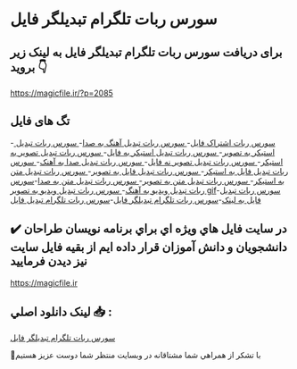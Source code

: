 # سورس ربات تلگرام تبدیلگر فایل

## برای دریافت سورس ربات تلگرام تبدیلگر فایل به لینک زیر بروید 👇

https://magicfile.ir/?p=2085

## تگ های فایل

-[ سورس ربات اشتراک فایل](https://magicfile.ir/product/%d8%b3%d9%88%d8%b1%d8%b3-%d8%b1%d8%a8%d8%a7%d8%aa-%d8%aa%d8%a8%d8%af%d9%8a%d9%84-%da%af%d8%b1-%d9%81%d8%a7%d9%8a%d9%84/)-[ سورس ربات تبديل آهنگ به صدا](https://magicfile.ir/product/%d8%b3%d9%88%d8%b1%d8%b3-%d8%b1%d8%a8%d8%a7%d8%aa-%d8%aa%d8%a8%d8%af%d9%8a%d9%84-%da%af%d8%b1-%d9%81%d8%a7%d9%8a%d9%84/)-[ سورس ربات تبديل استيکر به تصوير](https://magicfile.ir/product/%d8%b3%d9%88%d8%b1%d8%b3-%d8%b1%d8%a8%d8%a7%d8%aa-%d8%aa%d8%a8%d8%af%d9%8a%d9%84-%da%af%d8%b1-%d9%81%d8%a7%d9%8a%d9%84/)-[ سورس ربات تبديل استيکر به فايل](https://magicfile.ir/product/%d8%b3%d9%88%d8%b1%d8%b3-%d8%b1%d8%a8%d8%a7%d8%aa-%d8%aa%d8%a8%d8%af%d9%8a%d9%84-%da%af%d8%b1-%d9%81%d8%a7%d9%8a%d9%84/)-[ سورس ربات تبديل تصوير به استيکر](https://magicfile.ir/product/%d8%b3%d9%88%d8%b1%d8%b3-%d8%b1%d8%a8%d8%a7%d8%aa-%d8%aa%d8%a8%d8%af%d9%8a%d9%84-%da%af%d8%b1-%d9%81%d8%a7%d9%8a%d9%84/)-[ سورس ربات تبديل تصوير نه فايل](https://magicfile.ir/product/%d8%b3%d9%88%d8%b1%d8%b3-%d8%b1%d8%a8%d8%a7%d8%aa-%d8%aa%d8%a8%d8%af%d9%8a%d9%84-%da%af%d8%b1-%d9%81%d8%a7%d9%8a%d9%84/)-[ سورس ربات تبديل صدا به آهنک](https://magicfile.ir/product/%d8%b3%d9%88%d8%b1%d8%b3-%d8%b1%d8%a8%d8%a7%d8%aa-%d8%aa%d8%a8%d8%af%d9%8a%d9%84-%da%af%d8%b1-%d9%81%d8%a7%d9%8a%d9%84/)-[ سورس ربات تبديل فايل به استيکر](https://magicfile.ir/product/%d8%b3%d9%88%d8%b1%d8%b3-%d8%b1%d8%a8%d8%a7%d8%aa-%d8%aa%d8%a8%d8%af%d9%8a%d9%84-%da%af%d8%b1-%d9%81%d8%a7%d9%8a%d9%84/)-[ سورس ربات تبديل فايل به تصوير](https://magicfile.ir/product/%d8%b3%d9%88%d8%b1%d8%b3-%d8%b1%d8%a8%d8%a7%d8%aa-%d8%aa%d8%a8%d8%af%d9%8a%d9%84-%da%af%d8%b1-%d9%81%d8%a7%d9%8a%d9%84/)-[ سورس ربات تبديل متن به استيکر](https://magicfile.ir/product/%d8%b3%d9%88%d8%b1%d8%b3-%d8%b1%d8%a8%d8%a7%d8%aa-%d8%aa%d8%a8%d8%af%d9%8a%d9%84-%da%af%d8%b1-%d9%81%d8%a7%d9%8a%d9%84/)-[ سورس ربات تبديل متن به تصوير](https://magicfile.ir/product/%d8%b3%d9%88%d8%b1%d8%b3-%d8%b1%d8%a8%d8%a7%d8%aa-%d8%aa%d8%a8%d8%af%d9%8a%d9%84-%da%af%d8%b1-%d9%81%d8%a7%d9%8a%d9%84/)-[ سورس ربات تبديل متن به صدا](https://magicfile.ir/product/%d8%b3%d9%88%d8%b1%d8%b3-%d8%b1%d8%a8%d8%a7%d8%aa-%d8%aa%d8%a8%d8%af%d9%8a%d9%84-%da%af%d8%b1-%d9%81%d8%a7%d9%8a%d9%84/)-[سورس ربات تبديل ويديو به آهنگ](https://magicfile.ir/product/%d8%b3%d9%88%d8%b1%d8%b3-%d8%b1%d8%a8%d8%a7%d8%aa-%d8%aa%d8%a8%d8%af%d9%8a%d9%84-%da%af%d8%b1-%d9%81%d8%a7%d9%8a%d9%84/)-[ سورس ربات تبديل ويديو به تصوير gif](https://magicfile.ir/product/%d8%b3%d9%88%d8%b1%d8%b3-%d8%b1%d8%a8%d8%a7%d8%aa-%d8%aa%d8%a8%d8%af%d9%8a%d9%84-%da%af%d8%b1-%d9%81%d8%a7%d9%8a%d9%84/)-[سورس ربات تبدیل فایل به لینک](https://magicfile.ir/product/%d8%b3%d9%88%d8%b1%d8%b3-%d8%b1%d8%a8%d8%a7%d8%aa-%d8%aa%d8%a8%d8%af%d9%8a%d9%84-%da%af%d8%b1-%d9%81%d8%a7%d9%8a%d9%84/)-[سورس ربات تلگرام تبدیلگر فایل](https://magicfile.ir/product/%d8%b3%d9%88%d8%b1%d8%b3-%d8%b1%d8%a8%d8%a7%d8%aa-%d8%aa%d8%a8%d8%af%d9%8a%d9%84-%da%af%d8%b1-%d9%81%d8%a7%d9%8a%d9%84/)-[سورس ربات تلگرام تبدیل فایل](https://magicfile.ir/product/%d8%b3%d9%88%d8%b1%d8%b3-%d8%b1%d8%a8%d8%a7%d8%aa-%d8%aa%d8%a8%d8%af%d9%8a%d9%84-%da%af%d8%b1-%d9%81%d8%a7%d9%8a%d9%84/)

## ✔️ در سايت فايل هاي ويژه اي براي برنامه نويسان طراحان دانشجويان و دانش آموزان قرار داده ايم از بقيه فايل سايت نيز ديدن فرماييد

https://magicfile.ir


## لينک دانلود اصلي 📥 :

[سورس ربات تلگرام تبدیلگر فایل](https://magicfile.ir/product/%d8%b3%d9%88%d8%b1%d8%b3-%d8%b1%d8%a8%d8%a7%d8%aa-%d8%aa%d8%a8%d8%af%d9%8a%d9%84-%da%af%d8%b1-%d9%81%d8%a7%d9%8a%d9%84/) 


🙏با تشکر از همراهي شما مشتاقانه در وبسایت منتظر شما دوست عزیز هستیم

